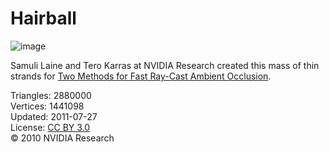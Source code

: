 # Hairball

![image](https://casual-effects.com/g3d/data10/research/model/hairball/icon.png)

Samuli Laine and Tero Karras at NVIDIA Research created this mass of thin strands for [Two Methods for Fast Ray-Cast Ambient Occlusion](http://www.tml.tkk.fi/~samuli/publications/laine2010egsr_paper.pdf). 
     

Triangles: 2880000\
Vertices: 1441098\
Updated: 2011-07-27\
License: [CC BY 3.0](https://creativecommons.org/licenses/by/3.0/)\
© 2010 NVIDIA Research